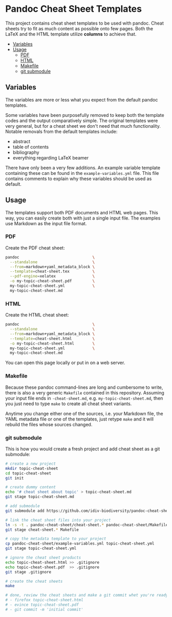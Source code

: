 Pandoc Cheat Sheet Templates
============================

This project contains cheat sheet templates to be used with pandoc. Cheat sheets try to fit as much content as possible onto few pages. Both the LaTeX and the HTML template utilize **columns** to achieve that.

<!-- toc -->

- [Variables](#variables)
- [Usage](#usage)
  * [PDF](#pdf)
  * [HTML](#html)
  * [Makefile](#makefile)
  * [git submodule](#git-submodule)

<!-- tocstop -->

Variables
---------

The variables are more or less what you expect from the default pandoc templates.

Some variables have been purposefully removed to keep both the template codes and the output comparatively simple. The original templates were very general, but for a cheat sheet we don't need that much functionality. Notable removals from the default templates include:

- abstract
- table of contents
- bibliography
- everything regarding LaTeX beamer

There have only been a very few additions. An example variable template containing these can be found in the `example-variables.yml` file. This file contains comments to explain why these variables should be used as default.

Usage
-----

The templates support both PDF documents and HTML web pages. This way, you can easily create both with just a single input file. The examples use Markdown as the input file format.

### PDF

Create the PDF cheat sheet:

```bash
pandoc                                \
  --standalone                        \
  --from=markdown+yaml_metadata_block \
  --template=cheat-sheet.tex          \
  --pdf-engine=xelatex                \
  -o my-topic-cheat-sheet.pdf         \
  my-topic-cheat-sheet.yml            \
  my-topic-cheat-sheet.md
```

### HTML

Create the HTML cheat sheet:

```bash
pandoc                                \
  --standalone                        \
  --from=markdown+yaml_metadata_block \
  --template=cheat-sheet.html         \
  -o my-topic-cheat-sheet.html        \
  my-topic-cheat-sheet.yml            \
  my-topic-cheat-sheet.md
```

You can open this page locally or put in on a web server.

### Makefile

Because these pandoc command-lines are long and cumbersome to write, there is also a very generic `Makefile` contained in this repository. Assuming your input file ends in `-cheat-sheet.md`, e.g. `my-topic-cheat-sheet.md`, then you just need to type `make` to create all cheat sheet variants.

Anytime you change either one of the sources, i.e. your Markdown file, the YAML metadata file or one of the templates, just retype `make` and it will rebuild the files whose sources changed.

### git submodule

This is how you would create a fresh project and add cheat sheet as a git submodule:

```bash
# create a new project
mkdir topic-cheat-sheet
cd topic-cheat-sheet
git init

# create dummy content
echo '# cheat sheet about topic' > topic-cheat-sheet.md
git stage topic-cheat-sheet.md

# add submodule
git submodule add https://github.com/idiv-biodiversity/pandoc-cheat-sheet.git

# link the cheat sheet files into your project
ln -s -t . pandoc-cheat-sheet/cheat-sheet.* pandoc-cheat-sheet/Makefile
git stage cheat-sheet.* Makefile

# copy the metadata template to your project
cp pandoc-cheat-sheet/example-variables.yml topic-cheat-sheet.yml
git stage topic-cheat-sheet.yml

# ignore the cheat sheet products
echo topic-cheat-sheet.html >> .gitignore
echo topic-cheat-sheet.pdf  >> .gitignore
git stage .gitignore

# create the cheat sheets
make

# done, review the cheat sheets and make a git commit whet you're ready:
# - firefox topic-cheat-sheet.html
# - evince topic-cheat-sheet.pdf
# - git commit -m 'initial commit'
```
